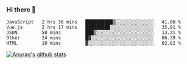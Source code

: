 ### Hi there 👋



<!--
**webB1an/webB1an** is a ✨ _special_ ✨ repository because its `README.md` (this file) appears on your GitHub profile.

Here are some ideas to get you started:

- 🔭 I’m currently working on ...
- 🌱 I’m currently learning ...
- 👯 I’m looking to collaborate on ...
- 🤔 I’m looking for help with ...
- 💬 Ask me about ...
- 📫 How to reach me: ...
- 😄 Pronouns: ...
- ⚡ Fun fact: ...
-->

<!--START_SECTION:waka-->
```text
JavaScript   2 hrs 36 mins   ██████████▒░░░░░░░░░░░░░░   41.00 % 
Vue.js       2 hrs 17 mins   █████████░░░░░░░░░░░░░░░░   35.91 % 
JSON         50 mins         ███▒░░░░░░░░░░░░░░░░░░░░░   13.31 % 
Other        24 mins         █▓░░░░░░░░░░░░░░░░░░░░░░░   06.39 % 
HTML         10 mins         ▓░░░░░░░░░░░░░░░░░░░░░░░░   02.82 % 
```
<!--END_SECTION:waka-->


[![Anurag's github stats](https://github-readme-stats.vercel.app/api?username=webB1an&show_icons=true&theme=radical)](https://github.com/anuraghazra/github-readme-stats)

